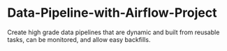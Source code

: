 # Data-Pipeline-with-Airflow-Project
Create high grade data pipelines that are dynamic and built from reusable tasks, can be monitored, and allow easy backfills.
